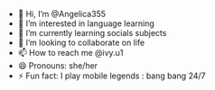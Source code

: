 - 👋 Hi, I’m @Angelica355
- 👀 I’m interested in language learning
- 🌱 I’m currently learning socials subjects
- 💞️ I’m looking to collaborate on life
- 📫 How to reach me @ivy.u1
- 😄 Pronouns: she/her
- ⚡ Fun fact: I play mobile legends : bang bang 24/7

<!---
Angelica355/Angelica355 is a ✨ special ✨ repository because its `README.md` (this file) appears on your GitHub profile.
You can click the Preview link to take a look at your changes.
--->
